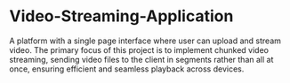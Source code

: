 # Video-Streaming-Application
A platform with a single page interface where user can upload and stream video. The  primary focus of this project is to implement chunked video streaming, sending video files to the client in  segments rather than all at once, ensuring efficient and seamless playback across devices.
